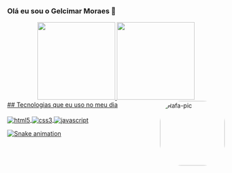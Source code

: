 

### Olá eu sou o Gelcimar Moraes 🖖
<div align="center">
  <a href="https://github.com/GelcimarMoraes">
  <img height="180em" src="https://github-readme-stats.vercel.app/api?username=GelcimarMoraes&show_icons=true&theme=radical"/>
  <img height="180em" src="https://github-readme-stats.vercel.app/api/top-langs/?username=GelcimarMoraes&layout=compact&langs_count=7&theme=radical"/>
</div>
  <img align="right" alt="Rafa-pic" height="150" style="border-radius:50px;" src="https://media.discordapp.net/attachments/639956127056134178/890373478988013628/Publicacoes_Instagram_1_1.png?width=676&height=676">
## Tecnologias que eu uso no meu dia

<div style="display: inline_block"></br>
    <img align="center" alt="html5" src="https://img.shields.io/badge/HTML5-E34F26?style=for-the-badge&logo=html5&logoColor=white"/>
    <img align="center" alt="css3" src="https://img.shields.io/badge/CSS3-1572B6?style=for-the-badge&logo=css3&logoColor=white"/>
    <img align="center" alt="javascript" src="https://img.shields.io/badge/JavaScript-F7DF1E?style=for-the-badge&logo=javascript&logoColor=black"/>
</div>

![Snake animation](https://github.com/GelcimarMoraes/GelcimarMoraes/blob/output/github-contribution-grid-snake.svg)
